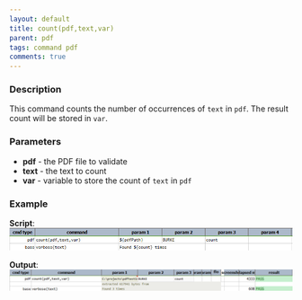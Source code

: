 ```yaml
---
layout: default
title: count(pdf,text,var)
parent: pdf
tags: command pdf
comments: true
---
```



### Description
This command counts the number of occurrences of `text` in `pdf`. The result count will be stored in `var`.


### Parameters
- **pdf** - the PDF file to validate
- **text** - the text to count
- **var** - variable to store the count of `text` in `pdf`


### Example
**Script**:<br/>
![script](image/count_01.png)  

**Output**:<br/>
![output](image/count_02.png)

